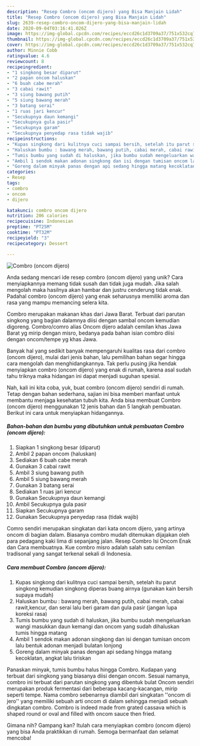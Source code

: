 ```yaml
---
description: "Resep Combro (oncom dijero) yang Bisa Manjain Lidah"
title: "Resep Combro (oncom dijero) yang Bisa Manjain Lidah"
slug: 2639-resep-combro-oncom-dijero-yang-bisa-manjain-lidah
date: 2020-09-04T03:16:41.026Z
image: https://img-global.cpcdn.com/recipes/eccd26c1d3709a37/751x532cq70/combro-oncom-dijero-foto-resep-utama.jpg
thumbnail: https://img-global.cpcdn.com/recipes/eccd26c1d3709a37/751x532cq70/combro-oncom-dijero-foto-resep-utama.jpg
cover: https://img-global.cpcdn.com/recipes/eccd26c1d3709a37/751x532cq70/combro-oncom-dijero-foto-resep-utama.jpg
author: Minnie Cobb
ratingvalue: 4.6
reviewcount: 8
recipeingredient:
- "1 singkong besar diparut"
- "2 papan oncom haluskan"
- "6 buah cabe merah"
- "3 cabai rawit"
- "3 siung bawang putih"
- "5 siung bawang merah"
- "3 batang serai"
- "1 ruas jari kencur"
- "Secukupnya daun kemangi"
- "Secukupnya gula pasir"
- "Secukupnya garam"
- "Secukupnya penyedap rasa tidak wajib"
recipeinstructions:
- "Kupas singkong dari kulitnya cuci sampai bersih, setelah itu parut singkong kemudian singkong diperas buang airnya (gunakan kain bersih supaya mudah)"
- "Haluskan bumbu : bawang merah, bawang putih, cabai merah, cabai rawit,kencur, dan serai lalu beri garam dan gula pasir (jangan lupa koreksi rasa)"
- "Tumis bumbu yang sudah di haluskan, jika bumbu sudah mengeluarkan wangi masukkan daun kemangi dan oncom yang sudah dihaluskan tumis hingga matang"
- "Ambil 1 sendok makan adonan singkong dan isi dengan tumisan oncom lalu bentuk adonan menjadi bulatan lonjong"
- "Goreng dalam minyak panas dengan api sedang hingga matang kecoklatan, angkat lalu tiriskan"
categories:
- Resep
tags:
- combro
- oncom
- dijero

katakunci: combro oncom dijero 
nutrition: 206 calories
recipecuisine: Indonesian
preptime: "PT25M"
cooktime: "PT32M"
recipeyield: "3"
recipecategory: Dessert

---
```



![Combro (oncom dijero)](https://img-global.cpcdn.com/recipes/eccd26c1d3709a37/751x532cq70/combro-oncom-dijero-foto-resep-utama.jpg)

Anda sedang mencari ide resep combro (oncom dijero) yang unik? Cara menyiapkannya memang tidak susah dan tidak juga mudah. Jika salah mengolah maka hasilnya akan hambar dan justru cenderung tidak enak. Padahal combro (oncom dijero) yang enak seharusnya memiliki aroma dan rasa yang mampu memancing selera kita.

Combro merupakan makanan khas dari Jawa Barat. Terbuat dari parutan singkong yang bagian dalamnya diisi dengan sambal oncom kemudian digoreng. Combro/comro alias Oncom dijero adalah cemilan khas Jawa Barat yg mirip dengan misro, bedanya pada bahan isian combro diisi dengan oncom/tempe yg khas Jawa.

Banyak hal yang sedikit banyak mempengaruhi kualitas rasa dari combro (oncom dijero), mulai dari jenis bahan, lalu pemilihan bahan segar hingga cara mengolah dan menghidangkannya. Tak perlu pusing jika hendak menyiapkan combro (oncom dijero) yang enak di rumah, karena asal sudah tahu triknya maka hidangan ini dapat menjadi suguhan spesial.


Nah, kali ini kita coba, yuk, buat combro (oncom dijero) sendiri di rumah. Tetap dengan bahan sederhana, sajian ini bisa memberi manfaat untuk membantu menjaga kesehatan tubuh kita. Anda bisa membuat Combro (oncom dijero) menggunakan 12 jenis bahan dan 5 langkah pembuatan. Berikut ini cara untuk menyiapkan hidangannya.

<!--inarticleads1-->

##### Bahan-bahan dan bumbu yang dibutuhkan untuk pembuatan Combro (oncom dijero):

1. Siapkan 1 singkong besar (diparut)
1. Ambil 2 papan oncom (haluskan)
1. Sediakan 6 buah cabe merah
1. Gunakan 3 cabai rawit
1. Ambil 3 siung bawang putih
1. Ambil 5 siung bawang merah
1. Gunakan 3 batang serai
1. Sediakan 1 ruas jari kencur
1. Gunakan Secukupnya daun kemangi
1. Ambil Secukupnya gula pasir
1. Siapkan Secukupnya garam
1. Gunakan Secukupnya penyedap rasa (tidak wajib)


Comro sendiri merupakan singkatan dari kata oncom dijero, yang artinya oncom di bagian dalam. Biasanya combro mudah ditemukan dijajakan oleh para pedagang kaki lima di sepanjang jalan. Resep Combro Isi Oncom Enak dan Cara membuatnya. Kue combro misro adalah salah satu cemilan tradisonal yang sangat terkenal sekali di Indonesia. 

<!--inarticleads2-->

##### Cara membuat Combro (oncom dijero):

1. Kupas singkong dari kulitnya cuci sampai bersih, setelah itu parut singkong kemudian singkong diperas buang airnya (gunakan kain bersih supaya mudah)
1. Haluskan bumbu : bawang merah, bawang putih, cabai merah, cabai rawit,kencur, dan serai lalu beri garam dan gula pasir (jangan lupa koreksi rasa)
1. Tumis bumbu yang sudah di haluskan, jika bumbu sudah mengeluarkan wangi masukkan daun kemangi dan oncom yang sudah dihaluskan tumis hingga matang
1. Ambil 1 sendok makan adonan singkong dan isi dengan tumisan oncom lalu bentuk adonan menjadi bulatan lonjong
1. Goreng dalam minyak panas dengan api sedang hingga matang kecoklatan, angkat lalu tiriskan


Panaskan minyak, tumis bumbu halus hingga Combro. Kudapan yang terbuat dari singkong yang biasanya diisi dengan oncom. Sesuai namanya, combro ini terbuat dari parutan singkong yang dibentuk bulat Oncom sendiri merupakan produk fermentasi dari beberapa kacang-kacangan, mirip seperti tempe. Nama combro sebenarnya diambil dari singkatan &#39;&#39;oncom di jero&#39;&#39; yang memiliki sebuah arti oncom di dalam sehingga menjadi sebuah dingkatan combro. Combro is indeed made from grated cassava which is shaped round or oval and filled with oncom sauce then fried. 

Gimana nih? Gampang kan? Itulah cara menyiapkan combro (oncom dijero) yang bisa Anda praktikkan di rumah. Semoga bermanfaat dan selamat mencoba!
